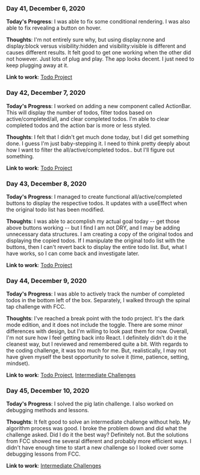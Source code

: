### Day 41, December 6, 2020

**Today's Progress**: I was able to fix some conditional rendering. I was also able to fix revealing a button on hover.

**Thoughts**: I'm not entirely sure why, but using display:none and display:block versus visibility:hidden and visibility:visible is different and causes different results. It felt good to get one working when the other did not however.  Just lots of plug and play.  The app looks decent. I just need to keep plugging away at it.

**Link to work**: [Todo Project](https://github.com/jdemarc/react-todos)

### Day 42, December 7, 2020

**Today's Progress**: I worked on adding a new component called ActionBar.  This will display the number of todos, filter todos based on active/completed/all, and clear completed todos. I'm able to clear completed todos and the action bar is more or less styled.

**Thoughts**: I felt that I didn't get much done today, but I did get something done. I guess I'm just baby-stepping it. I need to think pretty deeply about how I want to filter the all/active/completed todos.. but I'll figure out something.

**Link to work**: [Todo Project](https://github.com/jdemarc/react-todos)

### Day 43, December 8, 2020

**Today's Progress**: I managed to create functional all/active/completed buttons to display the respective todos. It updates with a useEffect when the original todo list has been modified.

**Thoughts**: I was able to accomplish my actual goal today -- get those above buttons working -- but I find I am not DRY, and I may be adding unnecessary data structures.  I am creating a copy of the original todos and displaying the copied todos.  If I manipulate the original todo list with the buttons, then I can't revert back to display the entire todo list. But, what I have works, so I can come back and investigate later.

**Link to work**: [Todo Project](https://github.com/jdemarc/react-todos)

### Day 44, December 9, 2020

**Today's Progress**: I was able to actively track the number of completed todos in the bottom left of the box. Separately, I walked through the spinal tap challenge with FCC.

**Thoughts**: I've reached a break point with the todo project. It's the dark mode edition, and it does not include the toggle. There are some minor differences with design, but I'm willing to look past them for now. Overall, I'm not sure how I feel getting back into React. I definitely didn't do it the cleanest way, but I reviewed and remembered quite a bit. With regards to the coding challenge, it was too much for me. But, realistically, I may not have given myself the best opportunity to solve it (time, patience, setting, mindset).

**Link to work**: [Todo Project](https://github.com/jdemarc/react-todos), [Intermediate Challenges](https://github.com/jdemarc/100-days-of-code/tree/main/fcc-js-algorithms-dstructures/intermediate-algorithm-scripting)

### Day 45, December 10, 2020

**Today's Progress**: I solved the pig latin challenge. I also worked on debugging methods and lessons.

**Thoughts**: It felt good to solve an intermediate challenge without help. My algorithm process was good. I broke the problem down and did what the challenge asked. Did I do it the best way? Definitely not. But the solutions from FCC showed me several different and probably more efficient ways. I didn't have enough time to start a new challenge so I looked over some debugging lessons from FCC.

**Link to work**: [Intermediate Challenges](https://github.com/jdemarc/100-days-of-code/tree/main/fcc-js-algorithms-dstructures/intermediate-algorithm-scripting)